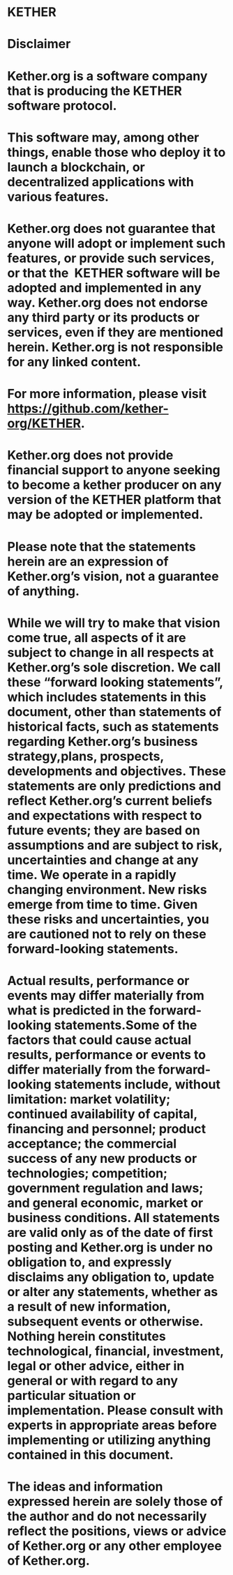 # KETHER
#
# Disclaimer
#
# Kether.org is a software company that is producing the KETHER software protocol. 
# This software may, among other things, enable those who deploy it to launch a blockchain, or decentralized applications with various features. 
# Kether.org does not guarantee that anyone will adopt or implement such features, or provide such services, or that the  KETHER software will be adopted and implemented in any way. Kether.org does not endorse any third party or its products or services, even if they are mentioned herein. Kether.org is not responsible for any linked content.
# For more information, please visit https://github.com/kether-org/KETHER. 
# Kether.org does not provide financial support to anyone seeking to become a kether producer on any version of the KETHER platform that may be adopted or implemented. 
# Please note that the statements herein are an expression of Kether.org’s vision, not a guarantee of anything. 
# While we will try to make that vision come true, all aspects of it are subject to change in all respects at Kether.org’s sole discretion. We call these “forward looking statements”, which includes statements in this document, other than statements of historical facts, such as statements regarding Kether.org’s business strategy,plans, prospects, developments and objectives. These statements are only predictions and reflect Kether.org’s current beliefs and expectations with respect to future events; they are based on assumptions and are subject to risk, uncertainties and change at any time. We operate in a rapidly changing environment. New risks emerge from time to time. Given these risks and uncertainties, you are cautioned not to rely on these forward-looking statements. 
# Actual results, performance or events may differ materially from what is predicted in the forward-looking statements.Some of the factors that could cause actual results, performance or events to differ materially from the forward-looking statements include, without limitation: market volatility; continued availability of capital, financing and personnel; product acceptance; the commercial success of any new products or technologies; competition; government regulation and laws; and general economic, market or business conditions. All statements are valid only as of the date of first posting and Kether.org is under no obligation to, and expressly disclaims any obligation to, update or alter any statements, whether as a result of new information, subsequent events or otherwise. Nothing herein constitutes technological, financial, investment, legal or other advice, either in general or with regard to any particular situation or implementation. Please consult with experts in appropriate areas before implementing or utilizing anything contained in this document.
# The ideas and information expressed herein are solely those of the author and do not necessarily reflect the positions, views or advice of Kether.org or any other employee of Kether.org.
